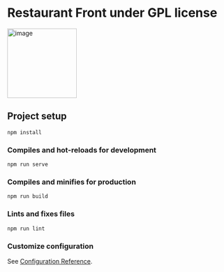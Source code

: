 # Restaurant Front under GPL license

<img width="159" alt="image" src="https://user-images.githubusercontent.com/18551206/163896686-dd61e53a-ae7e-4f52-8656-a350303b7a70.png">


## Project setup
```
npm install
```

### Compiles and hot-reloads for development
```
npm run serve
```

### Compiles and minifies for production
```
npm run build
```

### Lints and fixes files
```
npm run lint
```

### Customize configuration
See [Configuration Reference](https://cli.vuejs.org/config/).
